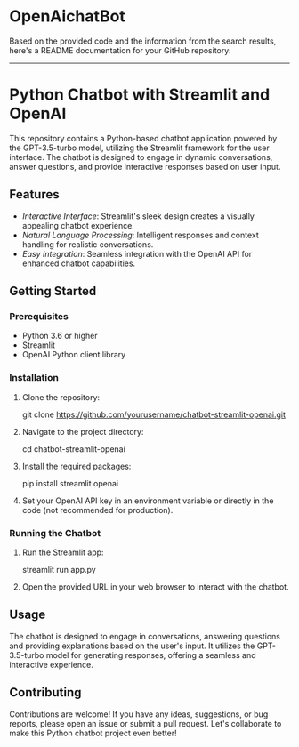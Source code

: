 # OpenAichatBot

Based on the provided code and the information from the search results, here's a README documentation for your GitHub repository:

---

# Python Chatbot with Streamlit and OpenAI

This repository contains a Python-based chatbot application powered by the GPT-3.5-turbo model, utilizing the Streamlit framework for the user interface. The chatbot is designed to engage in dynamic conversations, answer questions, and provide interactive responses based on user input.

## Features

- *Interactive Interface*: Streamlit's sleek design creates a visually appealing chatbot experience.
- *Natural Language Processing*: Intelligent responses and context handling for realistic conversations.
- *Easy Integration*: Seamless integration with the OpenAI API for enhanced chatbot capabilities.

## Getting Started

### Prerequisites

- Python 3.6 or higher
- Streamlit
- OpenAI Python client library

### Installation

1. Clone the repository:
   
   git clone https://github.com/yourusername/chatbot-streamlit-openai.git
   
2. Navigate to the project directory:
   
   cd chatbot-streamlit-openai
   
3. Install the required packages:
   
   pip install streamlit openai
   
4. Set your OpenAI API key in an environment variable or directly in the code (not recommended for production).

### Running the Chatbot

1. Run the Streamlit app:
   
   streamlit run app.py
   
2. Open the provided URL in your web browser to interact with the chatbot.

## Usage

The chatbot is designed to engage in conversations, answering questions and providing explanations based on the user's input. It utilizes the GPT-3.5-turbo model for generating responses, offering a seamless and interactive experience.

## Contributing

Contributions are welcome! If you have any ideas, suggestions, or bug reports, please open an issue or submit a pull request. Let's collaborate to make this Python chatbot project even better!

